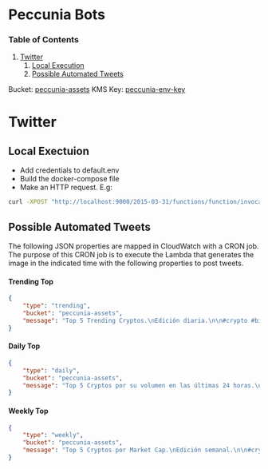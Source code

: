 Peccunia Bots
======

### Table of Contents
1. [Twitter](#twitter)
    1. [Local Execution](#local-execution)
    2. [Possible Automated Tweets](#possible-automated-tweets)

Bucket: [peccunia-assets](https://s3.console.aws.amazon.com/s3/buckets/peccunia-assets?region=us-west-2&tab=objects) 
KMS Key: [peccunia-env-key](https://us-west-2.console.aws.amazon.com/kms/home?region=us-west-2#/kms/keys/0cf05860-5660-421b-b2d6-9a9e24e437a4)


<div id="twitter" />

Twitter 
======

<div id="local-execution" />

Local Exectuion
------

- Add credentials to default.env
- Build the docker-compose file
- Make an HTTP request. E.g:
```bash
curl -XPOST "http://localhost:9000/2015-03-31/functions/function/invocations" -d '{"type": "weekly","bucket":  "peccunia-assets","message": "test"}'
```

<div id="possible-automated-tweets" />

Possible Automated Tweets
------

The following JSON properties are mapped in CloudWatch with a CRON job. The purpose of this CRON job is to execute the Lambda that generates the image in the indicated time with the following properties to post tweets.

#### Trending Top
```json
{
    "type": "trending",
    "bucket": "peccunia-assets",
    "message": "Top 5 Trending Cryptos.\nEdición diaria.\n\n#crypto #bitcoin #cryptocurrency #blockchain #btc #ethereum #money #trading #entrepreneur #bitcoinmining #litecoin #bitcoins #investing #cryptocurrencies #bitcoinnews #eth #trader #investor #business #invest #success #investment"
}
```

#### Daily Top
```json
{
    "type": "daily",
    "bucket": "peccunia-assets",
    "message": "Top 5 Cryptos por su volumen en las últimas 24 horas.\nEdición diaria.\n\n#btc #eth #criptomonedas #binance #exchange #investment #bnb #bitcoin #cryptocurrency #blockchain #ethereum #money #trading #bitcoinmining #cryptocurrencies"
}
```

#### Weekly Top
```json
{
    "type": "weekly",
    "bucket": "peccunia-assets",
    "message": "Top 5 Cryptos por Market Cap.\nEdición semanal.\n\n#crypto #bitcoin #cryptocurrency #blockchain #btc #ethereum #money #trading #entrepreneur #bitcoinmining #litecoin #bitcoins #investing #cryptocurrencies #bitcoinnews #eth #trader #investor #business #invest #success #investment"
}
```
